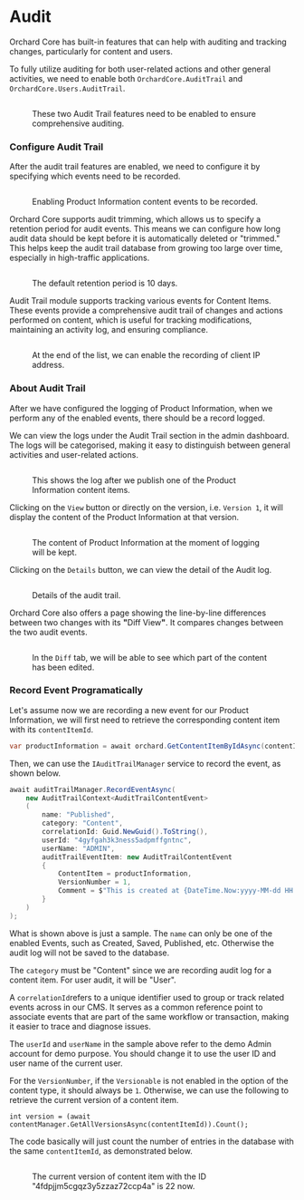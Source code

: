 # Audit

Orchard Core has built-in features that can help with auditing and tracking changes, particularly for content and users.

To fully utilize auditing for both user-related actions and other general activities, we need to enable both `OrchardCore.AuditTrail` and `OrchardCore.Users.AuditTrail`.

<figure><img src="../.gitbook/assets/image (37).png" alt=""><figcaption><p>These two Audit Trail features need to be enabled to ensure comprehensive auditing.</p></figcaption></figure>

### Configure Audit Trail

After the audit trail features are enabled, we need to configure it by specifying which events need to be recorded.

<figure><img src="../.gitbook/assets/image (38).png" alt=""><figcaption><p>Enabling Product Information content events to be recorded.</p></figcaption></figure>

Orchard Core supports audit trimming, which allows us to specify a retention period for audit events. This means we can configure how long audit data should be kept before it is automatically deleted or "trimmed." This helps keep the audit trail database from growing too large over time, especially in high-traffic applications.

<figure><img src="../.gitbook/assets/image (39).png" alt=""><figcaption><p>The default retention period is 10 days.</p></figcaption></figure>

Audit Trail module supports tracking various events for Content Items. These events provide a comprehensive audit trail of changes and actions performed on content, which is useful for tracking modifications, maintaining an activity log, and ensuring compliance.

<figure><img src="../.gitbook/assets/image (40).png" alt=""><figcaption><p>At the end of the list, we can enable the recording of client IP address.</p></figcaption></figure>

### About Audit Trail

After we have configured the logging of Product Information, when we perform any of the enabled events, there should be a record logged.

We can view the logs under the Audit Trail section in the admin dashboard. The logs will be categorised, making it easy to distinguish between general activities and user-related actions.

<figure><img src="../.gitbook/assets/image (41).png" alt=""><figcaption><p>This shows the log after we publish one of the Product Information content items.</p></figcaption></figure>

Clicking on the `View` button or directly on the version, i.e. `Version 1`, it will display the content of the Product Information at that version.

<figure><img src="../.gitbook/assets/image (42).png" alt=""><figcaption><p>The content of Product Information at the moment of logging will be kept.</p></figcaption></figure>

Clicking on the `Details` button, we can view the detail of the Audit log.

<figure><img src="../.gitbook/assets/image (43).png" alt=""><figcaption><p>Details of the audit trail.</p></figcaption></figure>

Orchard Core also offers a page showing the line-by-line differences between two changes with its **"**&#x44;iff Vie&#x77;**"**. It compares changes between the two audit events.

<figure><img src="../.gitbook/assets/image (44).png" alt=""><figcaption><p>In the <code>Diff</code> tab, we will be able to see which part of the content has been edited.</p></figcaption></figure>

### Record Event Programatically

Let's assume now we are recording a new event for our Product Information, we will first need to retrieve the corresponding content item with its `contentItemId`.

```csharp
var productInformation = await orchard.GetContentItemByIdAsync(contentItemId);
```

Then, we can use the `IAuditTrailManager` service to record the event, as shown below.

```csharp
await auditTrailManager.RecordEventAsync(
    new AuditTrailContext<AuditTrailContentEvent>
    (
        name: "Published",
        category: "Content",
        correlationId: Guid.NewGuid().ToString(),
        userId: "4gyfgah3k3ness5adpmffgntnc",
        userName: "ADMIN",
        auditTrailEventItem: new AuditTrailContentEvent
        {
            ContentItem = productInformation,
            VersionNumber = 1,
            Comment = $"This is created at {DateTime.Now:yyyy-MM-dd HH:mm:ss}."
        }
    )
);
```

What is shown above is just a sample. The `name` can only be one of the enabled Events, such as Created, Saved, Published, etc. Otherwise the audit log will not be saved to the database.

The `category` must be "Content" since we are recording audit log for a content item. For user audit, it will be "User".

A `correlationId`refers to a unique identifier used to group or track related events across in our CMS. It serves as a common reference point to associate events that are part of the same workflow or transaction, making it easier to trace and diagnose issues.

The `userId` and `userName` in the sample above refer to the demo Admin account for demo purpose. You should change it to use the user ID and user name of the current user.

For the `VersionNumber`, if the `Versionable` is not enabled in the option of the content type, it should always be `1`. Otherwise, we can use the following to retrieve the current version of a content item.

```
int version = (await contentManager.GetAllVersionsAsync(contentItemId)).Count();
```

The code basically will just count the number of entries in the database with the same `contentItemId`, as demonstrated below.

<figure><img src="../.gitbook/assets/image (47).png" alt=""><figcaption><p>The current version of content item with the ID "4fdpjjm5cgqz3y5zzaz72ccp4a" is 22 now.</p></figcaption></figure>
